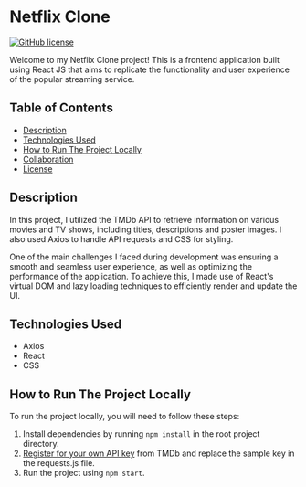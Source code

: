 # Netflix Clone

[![GitHub license](https://img.shields.io/github/license/CodeWithConnor/Netflix-Clone)](https://github.com/CodeWithConnor/Netflix-Clone/blob/main/LICENSE)

Welcome to my Netflix Clone project! This is a frontend application built using React JS that aims to replicate the functionality and user experience of the popular streaming service.

## Table of Contents

- [Description](#description)
- [Technologies Used](#technologies-used)
- [How to Run The Project Locally](#how-to-run-the-project-locally)
- [Collaboration](#lets-collaborate)
- [License](#license)

## Description

In this project, I utilized the TMDb API to retrieve information on various movies and TV shows, including titles, descriptions and poster images. I also used Axios to handle API requests and CSS for styling.

One of the main challenges I faced during development was ensuring a smooth and seamless user experience, as well as optimizing the performance of the application. To achieve this, I made use of React's virtual DOM and lazy loading techniques to efficiently render and update the UI.

## Technologies Used

- Axios
- React
- CSS

## How to Run The Project Locally

To run the project locally, you will need to follow these steps:

1. Install dependencies by running `npm install` in the root project directory.
2. [Register for your own API key](https://www.themoviedb.org/documentation/api) from TMDb and replace the sample key in the requests.js file.
3. Run the project using `npm start`.

